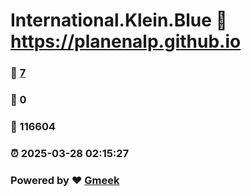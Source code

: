 # International.Klein.Blue :link: https://planenalp.github.io 
### :page_facing_up: [7](https://planenalp.github.io/tag.html) 
### :speech_balloon: 0 
### :hibiscus: 116604 
### :alarm_clock: 2025-03-28 02:15:27 
### Powered by :heart: [Gmeek](https://github.com/Meekdai/Gmeek)
